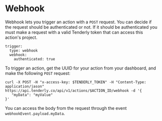 # Webhook

Webhook lets you trigger an action with a `POST` request. You can decide if the request should be authenticated or not. If it should be authenticated you must make a request with a valid Tenderly token that can access this action's project.

```
trigger:
  type: webhook
  webhook:
    authenticated: true
```

To trigger an action, get the UUID for your action from your dashboard, and make the following `POST` request:

```
curl -X POST -H "x-access-key: $TENDERLY_TOKEN" -H "Content-Type: application/jason" https://api.tenderly.co/api/v1/actions/$ACTION_ID/webhook -d '{
   "myData": "myValue"
}'
```

You can access the body from the request through the event `webhookEvent.payload.myData`.
